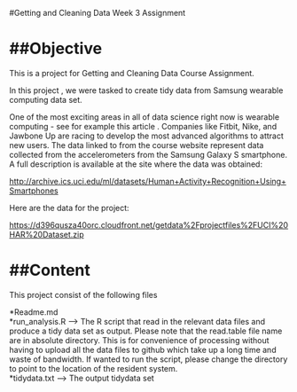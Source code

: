 #Getting and Cleaning Data Week 3 Assignment  


##Objective
======================================

This is a project for Getting and Cleaning Data Course Assignment.  

In this project , we were tasked to create tidy data from Samsung wearable computing data set.
  
One of the most exciting areas in all of data science right now is wearable computing - see for example this article . Companies like Fitbit, Nike, and Jawbone Up are racing to develop the most advanced algorithms to attract new users. The data linked to from the course website represent data collected from the accelerometers from the Samsung Galaxy S smartphone. A full description is available at the site where the data was obtained:   

http://archive.ics.uci.edu/ml/datasets/Human+Activity+Recognition+Using+Smartphones   

Here are the data for the project:   
 
https://d396qusza40orc.cloudfront.net/getdata%2Fprojectfiles%2FUCI%20HAR%20Dataset.zip   

##Content
=====================================

This project consist of the following files    

*Readme.md   
*run_analysis.R --> The R script  that read in the relevant data files and produce a tidy data set as output. Please note that the read.table file  name are in
absolute directory. This is for convenience of processing without having to upload all the data files to github which take up a long time and waste of bandwidth.
If wanted to run the script, please change the directory to point to the location of the resident system.    
*tidydata.txt   --> The output tidydata set     